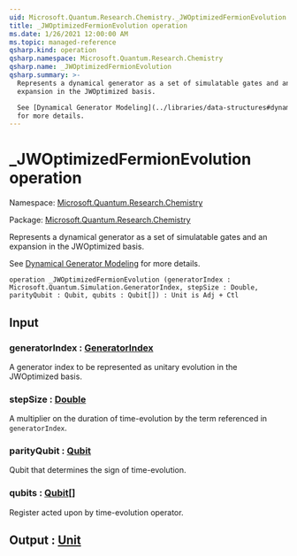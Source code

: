 ```yaml
---
uid: Microsoft.Quantum.Research.Chemistry._JWOptimizedFermionEvolution
title: _JWOptimizedFermionEvolution operation
ms.date: 1/26/2021 12:00:00 AM
ms.topic: managed-reference
qsharp.kind: operation
qsharp.namespace: Microsoft.Quantum.Research.Chemistry
qsharp.name: _JWOptimizedFermionEvolution
qsharp.summary: >-
  Represents a dynamical generator as a set of simulatable gates and an
  expansion in the JWOptimized basis.

  See [Dynamical Generator Modeling](../libraries/data-structures#dynamical-generator-modeling)
  for more details.
---
```


# _JWOptimizedFermionEvolution operation

Namespace: [Microsoft.Quantum.Research.Chemistry](xref:Microsoft.Quantum.Research.Chemistry)

Package: [Microsoft.Quantum.Research.Chemistry](https://nuget.org/packages/Microsoft.Quantum.Research.Chemistry)


Represents a dynamical generator as a set of simulatable gates and anexpansion in the JWOptimized basis.See [Dynamical Generator Modeling](../libraries/data-structures#dynamical-generator-modeling)for more details.

```qsharp
operation _JWOptimizedFermionEvolution (generatorIndex : Microsoft.Quantum.Simulation.GeneratorIndex, stepSize : Double, parityQubit : Qubit, qubits : Qubit[]) : Unit is Adj + Ctl
```


## Input

### generatorIndex : [GeneratorIndex](xref:Microsoft.Quantum.Simulation.GeneratorIndex)

A generator index to be represented as unitary evolution in the JWOptimizedbasis.


### stepSize : [Double](xref:microsoft.quantum.lang-ref.double)

A multiplier on the duration of time-evolution by the term referencedin `generatorIndex`.


### parityQubit : [Qubit](xref:microsoft.quantum.lang-ref.qubit)

Qubit that determines the sign of time-evolution.


### qubits : [Qubit](xref:microsoft.quantum.lang-ref.qubit)[]

Register acted upon by time-evolution operator.



## Output : [Unit](xref:microsoft.quantum.lang-ref.unit)

